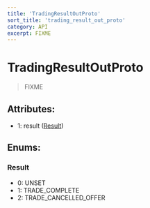 ```yaml
---
title: 'TradingResultOutProto'
sort_title: 'trading_result_out_proto'
category: API
excerpt: FIXME
---
```


# TradingResultOutProto

> FIXME

## Attributes:

- 1: result ([Result](#result))

## Enums:

### Result
- 0: UNSET
- 1: TRADE_COMPLETE
- 2: TRADE_CANCELLED_OFFER
